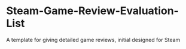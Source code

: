 # Steam-Game-Review-Evaluation-List
A template for giving detailed game reviews, initial designed for Steam
